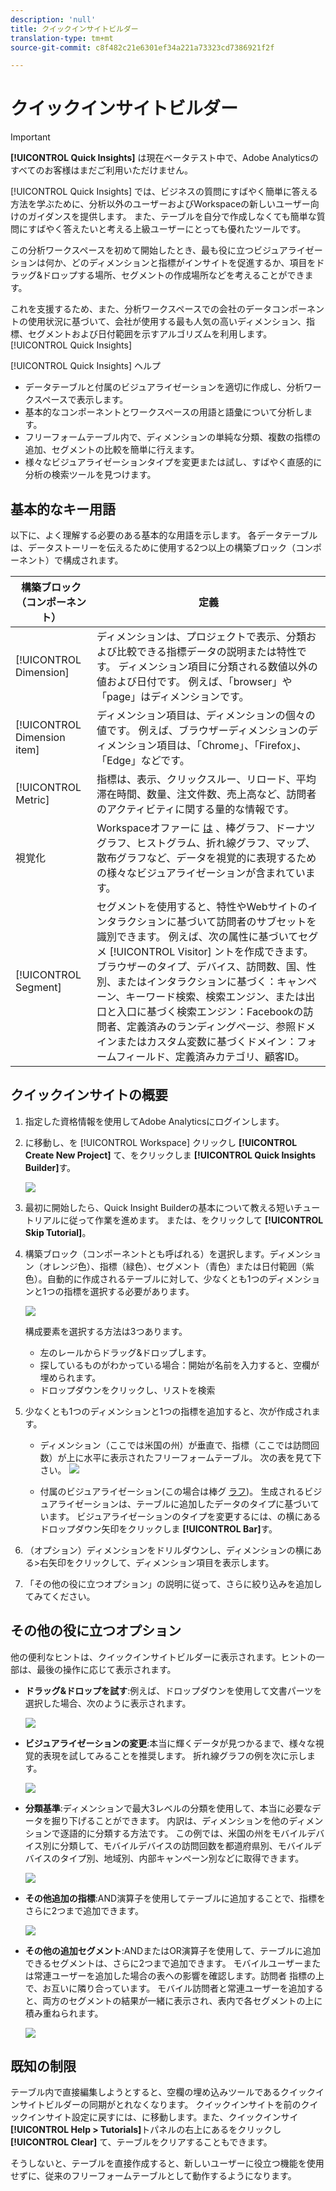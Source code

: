 ```yaml
---
description: 'null'
title: クイックインサイトビルダー
translation-type: tm+mt
source-git-commit: c8f482c21e6301ef34a221a73323cd7386921f2f

---
```



# クイックインサイトビルダー

>[!IMPORTANT]
>
>**[!UICONTROL Quick Insights]** は現在ベータテスト中で、Adobe Analyticsのすべてのお客様はまだご利用いただけません。

[!UICONTROL Quick Insights] では、ビジネスの質問にすばやく簡単に答える方法を学ぶために、分析以外のユーザーおよびWorkspaceの新しいユーザー向けのガイダンスを提供します。 また、テーブルを自分で作成しなくても簡単な質問にすばやく答えたいと考える上級ユーザーにとっても優れたツールです。

この分析ワークスペースを初めて開始したとき、最も役に立つビジュアライゼーションは何か、どのディメンションと指標がインサイトを促進するか、項目をドラッグ&amp;ドロップする場所、セグメントの作成場所などを考えることができます。

これを支援するため、また、分析ワークスペースでの会社のデータコンポーネントの使用状況に基づいて、会社が使用する最も人気の高いディメンション、指標、セグメントおよび日付範囲を示すアルゴリズムを利用します。 [!UICONTROL Quick Insights]

[!UICONTROL Quick Insights] ヘルプ

* データテーブルと付属のビジュアライゼーションを適切に作成し、分析ワークスペースで表示します。
* 基本的なコンポーネントとワークスペースの用語と語彙について分析します。
* フリーフォームテーブル内で、ディメンションの単純な分類、複数の指標の追加、セグメントの比較を簡単に行えます。
* 様々なビジュアライゼーションタイプを変更または試し、すばやく直感的に分析の検索ツールを見つけます。

## 基本的なキー用語

以下に、よく理解する必要のある基本的な用語を示します。 各データテーブルは、データストーリーを伝えるために使用する2つ以上の構築ブロック（コンポーネント）で構成されます。

| 構築ブロック（コンポーネント） | 定義 |
|---|---|
| [!UICONTROL Dimension] | ディメンションは、プロジェクトで表示、分類および比較できる指標データの説明または特性です。 ディメンション項目に分類される数値以外の値および日付です。 例えば、「browser」や「page」はディメンションです。 |
| [!UICONTROL Dimension item] | ディメンション項目は、ディメンションの個々の値です。 例えば、ブラウザーディメンションのディメンション項目は、「Chrome」、「Firefox」、「Edge」などです。 |
| [!UICONTROL Metric] | 指標は、表示、クリックスルー、リロード、平均滞在時間、数量、注文件数、売上高など、訪問者のアクティビティに関する量的な情報です。 |
| 視覚化 | Workspaceオファーに [は](/help/analyze/analysis-workspace/visualizations/t-sync-visualization.md) 、棒グラフ、ドーナツグラフ、ヒストグラム、折れ線グラフ、マップ、散布グラフなど、データを視覚的に表現するための様々なビジュアライゼーションが含まれています。 |
| [!UICONTROL Segment] | セグメントを使用すると、特性やWebサイトのインタラクションに基づいて訪問者のサブセットを識別できます。 例えば、次の属性に基づいてセグメ [!UICONTROL Visitor] ントを作成できます。ブラウザーのタイプ、デバイス、訪問数、国、性別、またはインタラクションに基づく：キャンペーン、キーワード検索、検索エンジン、または出口と入口に基づく検索エンジン：Facebookの訪問者、定義済みのランディングページ、参照ドメインまたはカスタム変数に基づくドメイン：フォームフィールド、定義済みカテゴリ、顧客ID。 |

## クイックインサイトの概要

1. 指定した資格情報を使用してAdobe Analyticsにログインします。
1. に移動し、を [!UICONTROL Workspace] クリックし **[!UICONTROL Create New Project]** て、をクリックしま **[!UICONTROL Quick Insights Builder]**&#x200B;す。

   ![](assets/qibuilder.png)

1. 最初に開始したら、Quick Insight Builderの基本について教える短いチュートリアルに従って作業を進めます。 または、をクリックして **[!UICONTROL Skip Tutorial]**。
1. 構築ブロック（コンポーネントとも呼ばれる）を選択します。ディメンション（オレンジ色）、指標（緑色）、セグメント（青色）または日付範囲（紫色）。自動的に作成されるテーブルに対して、少なくとも1つのディメンションと1つの指標を選択する必要があります。

   ![](assets/qibuilder2.png)

   構成要素を選択する方法は3つあります。
   * 左のレールからドラッグ&amp;ドロップします。
   * 探しているものがわかっている場合：開始が名前を入力すると、空欄が埋められます。
   * ドロップダウンをクリックし、リストを検索

1. 少なくとも1つのディメンションと1つの指標を追加すると、次が作成されます。

   * ディメンション（ここでは米国の州）が垂直で、指標（ここでは訪問回数）が上に水平に表示されたフリーフォームテーブル。 次の表を見て下さい。
   ![](assets/qibuilder3.png)

   * 付属のビジュアライゼーション(この場合は棒グ [ラフ](/help/analyze/analysis-workspace/visualizations/bar.md))。 生成されるビジュアライゼーションは、テーブルに追加したデータのタイプに基づいています。 ビジュアライゼーションのタイプを変更するには、の横にあるドロップダウン矢印をクリックしま **[!UICONTROL Bar]**&#x200B;す。


1. （オプション）ディメンションをドリルダウンし、ディメンションの横にある>右矢印をクリックして、ディメンション項目を表示します。

1. 「その他の役に立つオプション」の説明に従って、さらに絞り込みを追加してみてください。

## その他の役に立つオプション

他の便利なヒントは、クイックインサイトビルダーに表示されます。ヒントの一部は、最後の操作に応じて表示されます。

* **ドラッグ&amp;ドロップを試す**:例えば、ドロップダウンを使用して文書パーツを選択した場合、次のように表示されます。

   ![](assets/qibuilder4.png)

* **ビジュアライゼーションの変更**:本当に輝くデータが見つかるまで、様々な視覚的表現を試してみることを推奨します。 折れ線グラフの例を次に示します。

   ![](assets/qibuilder8.png)

* **分類基準**:ディメンションで最大3レベルの分類を使用して、本当に必要なデータを掘り下げることができます。 内訳は、ディメンションを他のディメンションで逐語的に分類する方法です。 この例では、米国の州をモバイルデバイス別に分類して、モバイルデバイスの訪問回数を都道府県別、モバイルデバイスのタイプ別、地域別、内部キャンペーン別などに取得できます。

   ![](assets/qibuilder5.png)

* **その他追加の指標**:AND演算子を使用してテーブルに追加することで、指標をさらに2つまで追加できます。

   ![](assets/qibuilder6.png)

* **その他の追加セグメント**:ANDまたはOR演算子を使用して、テーブルに追加できるセグメントは、さらに2つまで追加できます。 モバイルユーザーまたは常連ユーザーを追加した場合の表への影響を確認します。訪問者 指標の上で、お互いに隣り合っています。 モバイル訪問者と常連ユーザーを追加すると、両方のセグメントの結果が一緒に表示され、表内で各セグメントの上に積み重ねられます。

   ![](assets/qibuilder7.png)

## 既知の制限

テーブル内で直接編集しようとすると、空欄の埋め込みツールであるクイックインサイトビルダーの同期がとれなくなります。 クイックインサイトを前のクイックインサイト設定に戻すには、に移動します。また、クイックインサイ **[!UICONTROL Help > Tutorials]**&#x200B;トパネルの右上にあるをクリックし **[!UICONTROL Clear]** て、テーブルをクリアすることもできます。

そうしないと、テーブルを直接作成すると、新しいユーザーに役立つ機能を使用せずに、従来のフリーフォームテーブルとして動作するようになります。

